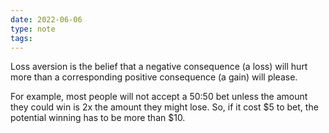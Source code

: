```yaml
---
date: 2022-06-06
type: note
tags: 
---
```


Loss aversion is the belief that a negative consequence (a loss) will hurt more than a corresponding positive consequence (a gain) will please.

For example, most people will not accept a 50:50 bet unless the amount they could win is 2x the amount they might lose. So, if it cost $5 to bet, the potential winning has to be more than $10.
